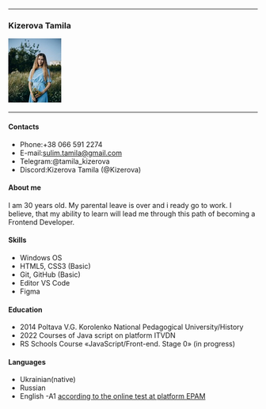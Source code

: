 ********
### Kizerova Tamila 
![Tamila](https://github.com/Kizerova/rsschool-cv/blob/c0dd487798b3de3e8ff3f2fbf323707c784544e8/user_photo.jpg) 
********
#### Contacts
* Phone:+38 066 591 2274  
* E-mail:sulim.tamila@gmail.com
* Telegram:@tamila_kizerova
* Discord:Kizerova Tamila (@Kizerova)

#### About me

I am 30 years old. My parental leave is over and i ready go to work.
I believe, that my ability to learn  will lead me through this path of becoming a Frontend Developer.  

#### Skills
* Windows OS 
* HTML5, CSS3 (Basic)
* Git, GitHub (Basic)
* Editor VS Code
* Figma
#### Education
* 2014 Poltava V.G. Korolenko National Pedagogical University/History
* 2022 Courses of Java script on platform ITVDN
* RS Schools Course «JavaScript/Front-end. Stage 0» (in progress)
#### Languages
* Ukrainian(native)
* Russian
* English -A1 [according to the online test at platform EPAM](https://examinator.epam.com/Main/PersonalAssignments)
